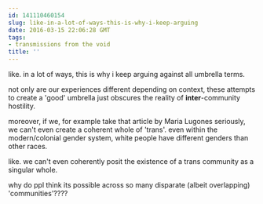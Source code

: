 ```yaml
---
id: 141110460154
slug: like-in-a-lot-of-ways-this-is-why-i-keep-arguing
date: 2016-03-15 22:06:28 GMT
tags:
- transmissions from the void
title: ''
---
```


like. in a lot of ways, this is why i keep arguing against all umbrella terms. 

not only are our experiences different depending on context, these attempts to create a 'good' umbrella just obscures the reality of **inter**-community hostility. 

moreover, if we, for example take that article by Maria Lugones seriously, we can't even create a coherent whole of 'trans'. even within the modern/colonial gender system, white people have different genders than other races. 


like. we can't even coherently posit the existence of a trans community as a singular whole. 

why do ppl think its possible across so many disparate (albeit overlapping) 'communities'????